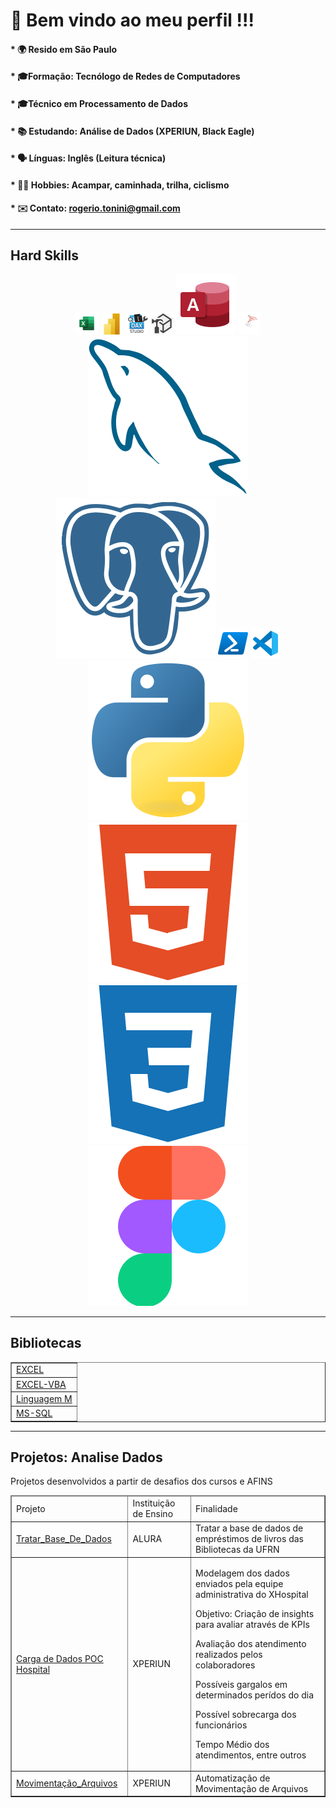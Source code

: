 <!DOCTYPE html>

<style>
    #menu a{
        width="48" height="48"
    }
</style>

# 🙌 Bem vindo ao meu perfil !!!

#### * 🌍  Resido em São Paulo

#### * 🎓Formação: Tecnólogo de Redes de Computadores 
#### * 🎓Técnico em Processamento de Dados

#### * 📚 Estudando: Análise de Dados (XPERIUN, Black Eagle)
#### * 🗣️ Línguas: Inglês (Leitura técnica)
#### * 🚵‍♀️ Hobbies: Acampar, caminhada, trilha, ciclismo
#### * ✉️ Contato: [rogerio.tonini@gmail.com](mailto:rogerio.tonini@gmail.com)

---
## Hard Skills
<div align="center" >
    <a href="https://support.microsoft.com/pt-br/excel" target="_blank" rel="noreferrer"><img src="https://github.com/RogerioTonini/RogerioTonini/blob/main/images/excel.png" alt="Microsoft Excel" /></a>
    <a href="https://www.microsoft.com/pt-br/power-platform/products/power-bi" target="_blank" rel="noreferrer"><img src="https://github.com/RogerioTonini/RogerioTonini/blob/main/images/powerbi.png" alt="Power BI" /></a>
    <a href="https://daxstudio.org" target="_blank" rel="noreferrer"><img src="https://github.com/RogerioTonini/RogerioTonini/blob/main/images/dax-studio.png" alt="Dax Studio" /></a>
    <a href="https://www.sqlbi.com/tools/tabular-editor" target="_blank" rel="noreferrer"><img src="https://github.com/RogerioTonini/RogerioTonini/blob/main/images/tabular-editor.png" alt="Tabular Editor" /></a>
    <a href="https://support.microsoft.com/pt-br/access" target="_blank" rel="noreferrer"><img src="https://github.com/RogerioTonini/RogerioTonini/blob/main/images/access.svg" alt="Microsoft Access" /></a>
    <a href="https://www.microsoft.com/en-us/sql-server" target="_blank" rel="noreferrer"><img src="https://github.com/RogerioTonini/RogerioTonini/blob/main/images/sql-server.png" alt="Microsoft SQL Server" /></a>
    <a href="https://www.mysql.com/" target="_blank" rel="noreferrer"><img src="https://github.com/RogerioTonini/RogerioTonini/blob/main/images/mysql-colored.svg" alt="MySQL" /></a>
    <a href="https://www.postgresql.org/" target="_blank" rel="noreferrer"><img src="https://github.com/RogerioTonini/RogerioTonini/blob/main/images/postgresql-colored.svg" alt="PostgreSQL" /></a>
    <a href="https://learn.microsoft.com/pt-br/powershell/" target="_blank" rel="noreferrer"><img src="https://github.com/RogerioTonini/RogerioTonini/blob/main/images/powershell.png" alt="Power ShellL" /></a>
    <a href="https://code.visualstudio.com/" target="_blank" rel="noreferrer"><img src="https://github.com/RogerioTonini/RogerioTonini/blob/main/images/visualstudiocode.png" alt="VS Code" />
    <a href="https://www.python.org/" target="_blank" rel="noreferrer"><img src="https://github.com/RogerioTonini/RogerioTonini/blob/main/images/python-colored.svg" alt="Python" /></a>
    <a href="https://developer.mozilla.org/en-US/docs/Glossary/HTML5" target="_blank" rel="noreferrer"><img src="https://github.com/RogerioTonini/RogerioTonini/blob/main/images/html5-colored.svg" alt="HTML5" /></a>
    <a href="https://www.w3.org/TR/CSS/#css" target="_blank" rel="noreferrer"><img src="https://github.com/RogerioTonini/RogerioTonini/blob/main/images/css3-colored.svg" alt="CSS3" /></a>
    <a href="https://www.figma.com/" target="_blank" rel="noreferrer"><img src="https://github.com/RogerioTonini/RogerioTonini/blob/main/images/figma-colored.svg" alt="Figma" /></a>
</div>

<!--
<div align="center">
    <a href="https://support.microsoft.com/pt-br/excel" target="_blank" rel="noreferrer"><img src="https://github.com/RogerioTonini/RogerioTonini/blob/main/images/excel.png" width="48" height="48" alt="Microsoft Excel" /></a>
    <a href="https://www.microsoft.com/pt-br/power-platform/products/power-bi" target="_blank" rel="noreferrer"><img src="https://github.com/RogerioTonini/RogerioTonini/blob/main/images/powerbi.png" width="36" height="36" alt="Power BI" /></a>
    <a href="https://daxstudio.org" target="_blank" rel="noreferrer"><img src="https://github.com/RogerioTonini/RogerioTonini/blob/main/images/dax-studio.png" width="36" height="36" alt="Dax Studio" /></a>
    <a href="https://www.sqlbi.com/tools/tabular-editor" target="_blank" rel="noreferrer"><img src="https://github.com/RogerioTonini/RogerioTonini/blob/main/images/tabular-editor.png" width="36" height="36" alt="Tabular Editor" /></a>
    <a href="https://support.microsoft.com/pt-br/access" target="_blank" rel="noreferrer"><img src="https://github.com/RogerioTonini/RogerioTonini/blob/main/images/access.svg" width="36" height="36" alt="Microsoft Access" /></a>
    <a href="https://www.microsoft.com/en-us/sql-server" target="_blank" rel="noreferrer"><img src="https://github.com/RogerioTonini/RogerioTonini/blob/main/images/sql-server.png" width="36" height="36" alt="Microsoft SQL Server" /></a>
    <a href="https://www.mysql.com/" target="_blank" rel="noreferrer"><img src="https://github.com/RogerioTonini/RogerioTonini/blob/main/images/mysql-colored.svg" width="36" height="36" alt="MySQL" /></a>
    <a href="https://www.postgresql.org/" target="_blank" rel="noreferrer"><img src="https://github.com/RogerioTonini/RogerioTonini/blob/main/images/postgresql-colored.svg" width="36" height="36" alt="PostgreSQL" /></a>
    <a href="https://learn.microsoft.com/pt-br/powershell/" target="_blank" rel="noreferrer"><img src="https://github.com/RogerioTonini/RogerioTonini/blob/main/images/powershell.png" width="36" height="36" alt="Power ShellL" /></a>
    <a href="https://code.visualstudio.com/" target="_blank" rel="noreferrer"><img src="https://github.com/RogerioTonini/RogerioTonini/blob/main/images/visualstudiocode.png" width="36" height="36" alt="VS Code" />
    <a href="https://www.python.org/" target="_blank" rel="noreferrer"><img src="https://github.com/RogerioTonini/RogerioTonini/blob/main/images/python-colored.svg" width="36" height="36" alt="Python" /></a>
    <a href="https://developer.mozilla.org/en-US/docs/Glossary/HTML5" target="_blank" rel="noreferrer"><img src="https://github.com/RogerioTonini/RogerioTonini/blob/main/images/html5-colored.svg" width="36" height="36" alt="HTML5" /></a>
    <a href="https://www.w3.org/TR/CSS/#css" target="_blank" rel="noreferrer"><img src="https://github.com/RogerioTonini/RogerioTonini/blob/main/images/css3-colored.svg" width="36" height="36" alt="CSS3" /></a>
    <a href="https://www.figma.com/" target="_blank" rel="noreferrer"><img src="https://github.com/RogerioTonini/RogerioTonini/blob/main/images/figma-colored.svg" width="36" height="36" alt="Figma" /></a>
</div>
-->
--- 
## Bibliotecas
<table border=none style="width:100%">
    <body>
        <tr> <td align="left"> <a href="https://github.com/RogerioTonini/Excel">EXCEL         </a> </td> </tr>
        <tr> <td align="left"> <a href="https://github.com/RogerioTonini/Excel-VBA">EXCEL-VBA </a> </td> </tr>
        <tr> <td align="left"> <a href="https://github.com/RogerioTonini/Ling_M">Linguagem M  </a> </td> </tr>
        <tr> <td align="left"> <a href="https://github.com/RogerioTonini/SQL_Comandos_Diversos">MS-SQL </a> </td> </tr>
    </body>
</table>

---
## Projetos: Analise Dados
Projetos desenvolvidos a partir de desafios dos cursos e AFINS
<table border="1" style="width:100%">
    <thead>
        <tr>
            <td align="left">Projeto</td>
            <td align="left">Instituição de Ensino</td>
            <td align="left">Finalidade</td>
        </tr>
    </thead>
    <body>
        <tr>
            <td align="left">
                <a href="https://github.com/RogerioTonini/AD_7DaysOfCode.io">Tratar_Base_De_Dados</a>
            </td>
            <td align="left"> ALURA</td>
            <td align="left"> Tratar a base de dados de empréstimos de livros das Bibliotecas da UFRN</td>
        </tr>
        <tr>
            <td align="left">
                <a href="https://github.com/RogerioTonini/AD_XPERIUN_D-007_XHospital_Internacoes">Carga de Dados POC Hospital</a>
            </td>
            <td align="left">XPERIUN</td>
            <td>
                <p>Modelagem dos dados enviados pela equipe administrativa do XHospital</p>
                <p>Objetivo: Criação de insights para avaliar através de KPIs</p>
                <p>Avaliação dos atendimento realizados pelos colaboradores</p>
                <p>Possíveis gargalos em determinados perídos do dia</p>
                <p>Possível sobrecarga dos funcionários</p>
                <p>Tempo Médio dos atendimentos, entre outros</p>
            </td>
        </tr>
        <tr>
            <td align="left">
                <a href="https://github.com/RogerioTonini/AD_XPERIUN_Python_Basico">Movimentação_Arquivos</a>
            </td>
            <td align="left">XPERIUN</td>
            <td align="left"> Automatização de Movimentação de Arquivos</td>
        </tr>
    </body>
</table>
</html>
